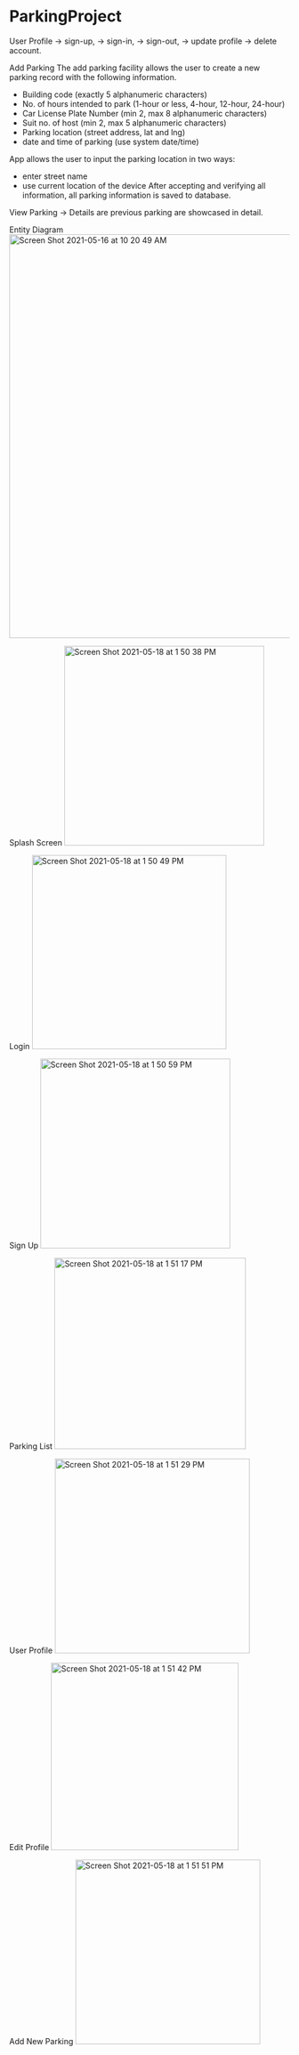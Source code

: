 # ParkingProject

User Profile
-> sign-up,
-> sign-in,
-> sign-out,
-> update profile
-> delete account. 

Add Parking
The add parking facility allows the user to create a new parking record with the following
information.
- Building code (exactly 5 alphanumeric characters)
- No. of hours intended to park (1-hour or less, 4-hour, 12-hour, 24-hour)
- Car License Plate Number (min 2, max 8 alphanumeric characters)
- Suit no. of host (min 2, max 5 alphanumeric characters)
- Parking location (street address, lat and lng)
- date and time of parking (use system date/time)

App allows the user to input the parking location in two ways:
- enter street name 
- use current location of the device 
After accepting and verifying all information, all parking information is saved to database. 

View Parking
 -> Details are previous parking are showcased in detail.
 
 
 Entity Diagram
 <img width="726" alt="Screen Shot 2021-05-16 at 10 20 49 AM" src="https://user-images.githubusercontent.com/78885735/118697930-d4285300-b7dd-11eb-88da-c02332531b4d.png">

Splash Screen
<img width="359" alt="Screen Shot 2021-05-18 at 1 50 38 PM" src="https://user-images.githubusercontent.com/69816174/118700265-7b0dee80-b7e0-11eb-8ed8-8a3cfd244124.png">

Login
<img width="349" alt="Screen Shot 2021-05-18 at 1 50 49 PM" src="https://user-images.githubusercontent.com/69816174/118700418-a7296f80-b7e0-11eb-9888-f86fc6007aa3.png">

Sign Up
<img width="341" alt="Screen Shot 2021-05-18 at 1 50 59 PM" src="https://user-images.githubusercontent.com/69816174/118700469-b4def500-b7e0-11eb-951d-1ccc0b5330cf.png">

Parking List
<img width="344" alt="Screen Shot 2021-05-18 at 1 51 17 PM" src="https://user-images.githubusercontent.com/69816174/118700572-d213c380-b7e0-11eb-8577-3f314311937a.png">

User Profile
<img width="350" alt="Screen Shot 2021-05-18 at 1 51 29 PM" src="https://user-images.githubusercontent.com/69816174/118700625-ddff8580-b7e0-11eb-8777-f28a5e78e953.png">

Edit Profile
<img width="337" alt="Screen Shot 2021-05-18 at 1 51 42 PM" src="https://user-images.githubusercontent.com/69816174/118700650-e6f05700-b7e0-11eb-9f44-d687b43d41a9.png">

Add New Parking
<img width="332" alt="Screen Shot 2021-05-18 at 1 51 51 PM" src="https://user-images.githubusercontent.com/69816174/118700679-eeaffb80-b7e0-11eb-9ee9-5429f04a1dca.png">

